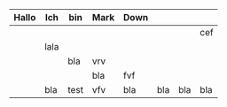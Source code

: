 | Hallo | Ich  | bin  | Mark | Down |     |     |     |
| ----- | ---- | ---- | ---- | ---- | --- | --- | --- |
|       |      |      |      |      |     |     | cef |
|       | lala |      |      |      |     |     |     |
|       |      | bla  | vrv  |      |     |     |     |
|       |      |      | bla  | fvf  |     |     |     |
|       | bla  | test | vfv  | bla  | bla | bla | bla |
